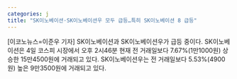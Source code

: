 ```yaml
---
categories: j
title: "SK이노베이션·SK이노베이션우 모두 급등…특히 SK이노베이션 8 급등"
---
```

[이코노뉴스=이준우 기자] SK이노베이션과 SK이노베이션우가 급등 중이다. SK이노베이션은 4일 코스피 시장에서 오후 2시46분 현재 전 거래일보다 7.67%(1만1000원) 상승한 15만4500원에 거래되고 있다. SK이노베이션우는 전 거래일보다 5.53%(4900원) 높은 9만3500원에 거래되고 있다.